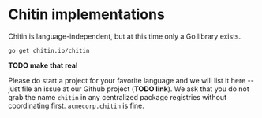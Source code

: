 # Chitin implementations

Chitin is language-independent, but at this time only a Go library
exists.

`go get chitin.io/chitin`

**TODO make that real**

Please do start a project for your favorite language and we will list
it here -- just file an issue at our Github project (**TODO link**). We
ask that you do not grab the name `chitin` in any centralized package
registries without coordinating first.  `acmecorp.chitin` is fine.
